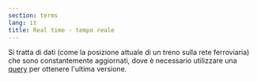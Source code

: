 ```yaml
---
section: terms
lang: it
title: Real time - tempo reale
---
```


Si tratta di dati (come la posizione attuale di un treno sulla rete ferroviaria) che sono constantemente aggiornati, dove è necessario utilizzare una [query](../query/) per ottenere l'ultima versione.
